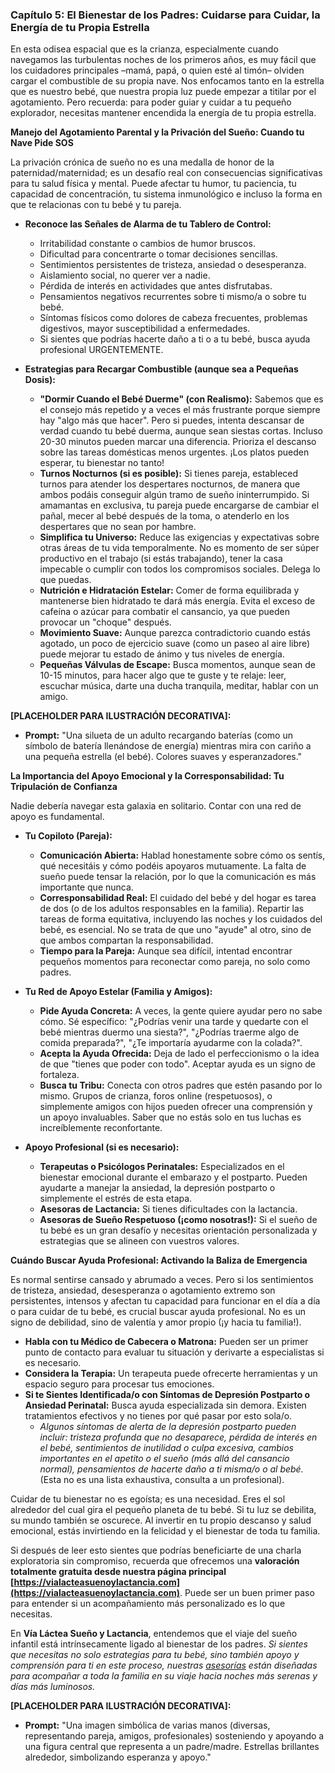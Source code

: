 ### **Capítulo 5: El Bienestar de los Padres: Cuidarse para Cuidar, la Energía de tu Propia Estrella**

En esta odisea espacial que es la crianza, especialmente cuando navegamos las turbulentas noches de los primeros años, es muy fácil que los cuidadores principales –mamá, papá, o quien esté al timón– olviden cargar el combustible de su propia nave. Nos enfocamos tanto en la estrella que es nuestro bebé, que nuestra propia luz puede empezar a titilar por el agotamiento. Pero recuerda: para poder guiar y cuidar a tu pequeño explorador, necesitas mantener encendida la energía de tu propia estrella.

**Manejo del Agotamiento Parental y la Privación del Sueño: Cuando tu Nave Pide SOS**

La privación crónica de sueño no es una medalla de honor de la paternidad/maternidad; es un desafío real con consecuencias significativas para tu salud física y mental. Puede afectar tu humor, tu paciencia, tu capacidad de concentración, tu sistema inmunológico e incluso la forma en que te relacionas con tu bebé y tu pareja.

*   **Reconoce las Señales de Alarma de tu Tablero de Control:**
    *   Irritabilidad constante o cambios de humor bruscos.
    *   Dificultad para concentrarte o tomar decisiones sencillas.
    *   Sentimientos persistentes de tristeza, ansiedad o desesperanza.
    *   Aislamiento social, no querer ver a nadie.
    *   Pérdida de interés en actividades que antes disfrutabas.
    *   Pensamientos negativos recurrentes sobre ti mismo/a o sobre tu bebé.
    *   Síntomas físicos como dolores de cabeza frecuentes, problemas digestivos, mayor susceptibilidad a enfermedades.
    *   Si sientes que podrías hacerte daño a ti o a tu bebé, busca ayuda profesional URGENTEMENTE.

*   **Estrategias para Recargar Combustible (aunque sea a Pequeñas Dosis):**
    *   **"Dormir Cuando el Bebé Duerme" (con Realismo):** Sabemos que es el consejo más repetido y a veces el más frustrante porque siempre hay "algo más que hacer". Pero si puedes, intenta descansar de verdad cuando tu bebé duerma, aunque sean siestas cortas. Incluso 20-30 minutos pueden marcar una diferencia. Prioriza el descanso sobre las tareas domésticas menos urgentes. ¡Los platos pueden esperar, tu bienestar no tanto!
    *   **Turnos Nocturnos (si es posible):** Si tienes pareja, estableced turnos para atender los despertares nocturnos, de manera que ambos podáis conseguir algún tramo de sueño ininterrumpido. Si amamantas en exclusiva, tu pareja puede encargarse de cambiar el pañal, mecer al bebé después de la toma, o atenderlo en los despertares que no sean por hambre.
    *   **Simplifica tu Universo:** Reduce las exigencias y expectativas sobre otras áreas de tu vida temporalmente. No es momento de ser súper productivo en el trabajo (si estás trabajando), tener la casa impecable o cumplir con todos los compromisos sociales. Delega lo que puedas.
    *   **Nutrición e Hidratación Estelar:** Comer de forma equilibrada y mantenerse bien hidratado te dará más energía. Evita el exceso de cafeína o azúcar para combatir el cansancio, ya que pueden provocar un "choque" después.
    *   **Movimiento Suave:** Aunque parezca contradictorio cuando estás agotado, un poco de ejercicio suave (como un paseo al aire libre) puede mejorar tu estado de ánimo y tus niveles de energía.
    *   **Pequeñas Válvulas de Escape:** Busca momentos, aunque sean de 10-15 minutos, para hacer algo que te guste y te relaje: leer, escuchar música, darte una ducha tranquila, meditar, hablar con un amigo.

**[PLACEHOLDER PARA ILUSTRACIÓN DECORATIVA]:**
*   **Prompt:** "Una silueta de un adulto recargando baterías (como un símbolo de batería llenándose de energía) mientras mira con cariño a una pequeña estrella (el bebé). Colores suaves y esperanzadores."

**La Importancia del Apoyo Emocional y la Corresponsabilidad: Tu Tripulación de Confianza**

Nadie debería navegar esta galaxia en solitario. Contar con una red de apoyo es fundamental.

*   **Tu Copiloto (Pareja):**
    *   **Comunicación Abierta:** Hablad honestamente sobre cómo os sentís, qué necesitáis y cómo podéis apoyaros mutuamente. La falta de sueño puede tensar la relación, por lo que la comunicación es más importante que nunca.
    *   **Corresponsabilidad Real:** El cuidado del bebé y del hogar es tarea de dos (o de los adultos responsables en la familia). Repartir las tareas de forma equitativa, incluyendo las noches y los cuidados del bebé, es esencial. No se trata de que uno "ayude" al otro, sino de que ambos compartan la responsabilidad.
    *   **Tiempo para la Pareja:** Aunque sea difícil, intentad encontrar pequeños momentos para reconectar como pareja, no solo como padres.

*   **Tu Red de Apoyo Estelar (Familia y Amigos):**
    *   **Pide Ayuda Concreta:** A veces, la gente quiere ayudar pero no sabe cómo. Sé específico: "¿Podrías venir una tarde y quedarte con el bebé mientras duermo una siesta?", "¿Podrías traerme algo de comida preparada?", "¿Te importaría ayudarme con la colada?".
    *   **Acepta la Ayuda Ofrecida:** Deja de lado el perfeccionismo o la idea de que "tienes que poder con todo". Aceptar ayuda es un signo de fortaleza.
    *   **Busca tu Tribu:** Conecta con otros padres que estén pasando por lo mismo. Grupos de crianza, foros online (respetuosos), o simplemente amigos con hijos pueden ofrecer una comprensión y un apoyo invaluables. Saber que no estás solo en tus luchas es increíblemente reconfortante.

*   **Apoyo Profesional (si es necesario):**
    *   **Terapeutas o Psicólogos Perinatales:** Especializados en el bienestar emocional durante el embarazo y el postparto. Pueden ayudarte a manejar la ansiedad, la depresión postparto o simplemente el estrés de esta etapa.
    *   **Asesoras de Lactancia:** Si tienes dificultades con la lactancia.
    *   **Asesoras de Sueño Respetuoso (¡como nosotras!):** Si el sueño de tu bebé es un gran desafío y necesitas orientación personalizada y estrategias que se alineen con vuestros valores.

**Cuándo Buscar Ayuda Profesional: Activando la Baliza de Emergencia**

Es normal sentirse cansado y abrumado a veces. Pero si los sentimientos de tristeza, ansiedad, desesperanza o agotamiento extremo son persistentes, intensos y afectan tu capacidad para funcionar en el día a día o para cuidar de tu bebé, es crucial buscar ayuda profesional. No es un signo de debilidad, sino de valentía y amor propio (¡y hacia tu familia!).

*   **Habla con tu Médico de Cabecera o Matrona:** Pueden ser un primer punto de contacto para evaluar tu situación y derivarte a especialistas si es necesario.
*   **Considera la Terapia:** Un terapeuta puede ofrecerte herramientas y un espacio seguro para procesar tus emociones.
*   **Si te Sientes Identificada/o con Síntomas de Depresión Postparto o Ansiedad Perinatal:** Busca ayuda especializada sin demora. Existen tratamientos efectivos y no tienes por qué pasar por esto sola/o.
    *   *Algunos síntomas de alerta de la depresión postparto pueden incluir: tristeza profunda que no desaparece, pérdida de interés en el bebé, sentimientos de inutilidad o culpa excesiva, cambios importantes en el apetito o el sueño (más allá del cansancio normal), pensamientos de hacerte daño a ti misma/o o al bebé.* (Esta no es una lista exhaustiva, consulta a un profesional).

Cuidar de tu bienestar no es egoísta; es una necesidad. Eres el sol alrededor del cual gira el pequeño planeta de tu bebé. Si tu luz se debilita, su mundo también se oscurece. Al invertir en tu propio descanso y salud emocional, estás invirtiendo en la felicidad y el bienestar de toda tu familia.

Si después de leer esto sientes que podrías beneficiarte de una charla exploratoria sin compromiso, recuerda que ofrecemos una **valoración totalmente gratuita desde nuestra página principal [https://vialacteasuenoylactancia.com](https://vialacteasuenoylactancia.com)**. Puede ser un buen primer paso para entender si un acompañamiento más personalizado es lo que necesitas.

En **Vía Láctea Sueño y Lactancia**, entendemos que el viaje del sueño infantil está intrínsecamente ligado al bienestar de los padres. *Si sientes que necesitas no solo estrategias para tu bebé, sino también apoyo y comprensión para ti en este proceso, nuestras [asesorías](https://vialacteasuenoylactancia.com/servicios) están diseñadas para acompañar a toda la familia en su viaje hacia noches más serenas y días más luminosos.*

**[PLACEHOLDER PARA ILUSTRACIÓN DECORATIVA]:**
*   **Prompt:** "Una imagen simbólica de varias manos (diversas, representando pareja, amigos, profesionales) sosteniendo y apoyando a una figura central que representa a un padre/madre. Estrellas brillantes alrededor, simbolizando esperanza y apoyo." 